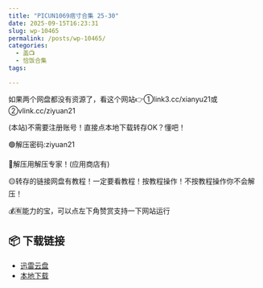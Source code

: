 ```yaml
---
title: "PICUN1069痞寸合集 25-30"
date: 2025-09-15T16:23:31
slug: wp-10465
permalink: /posts/wp-10465/
categories:
  - 盖📺
  - 恰饭合集
tags:

---
```


如果两个网盘都没有资源了，看这个网站👉①link3.cc/xianyu21或②vlink.cc/ziyuan21

(本站)不需要注册账号！直接点本地下载转存OK？懂吧！

🟢解压密码:ziyuan21

🔵解压用解压专家！(应用商店有)

🟡转存的链接网盘有教程！一定要看教程！按教程操作！不按教程操作你不会解压！

💰🈶能力的宝，可以点左下角赞赏支持一下网站运行

## 📦 下载链接
- [迅雷云盘](https://blziyuan21.com/pay-download/10465?key=406cfb6995&down_id=0)
- [本地下载](https://blziyuan21.com/pay-download/10465?key=406cfb6995&down_id=1)

